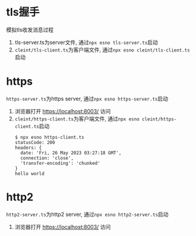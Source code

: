 # tls握手
模拟tls收发消息过程

1. tls-server.ts为server文件, 通过`npx esno tls-server.ts`启动
2. `cleint/tls-client.ts`为客户端文件, 通过`npx esno cleint/tls-client.ts`启动

# https
`https-server.ts`为https server, 通过`npx esno https-server.ts`启动

1. 浏览器打开 [https://localhost:8003/](https://localhost:8003/) 访问
2. `cleint/https-client.ts`为客户端文件, 通过`npx esno cleint/https-client.ts`启动
    ```
    $ npx esno https-client.ts
    statusCode: 200
    headers: {
      date: 'Fri, 26 May 2023 03:27:18 GMT',
      connection: 'close',
      'transfer-encoding': 'chunked'
    }
    hello world
    ```

# http2
`http2-server.ts`为http2 server, 通过`npx esno http2-server.ts`启动

1. 浏览器打开 [https://localhost:8003/](https://localhost:8003/) 访问